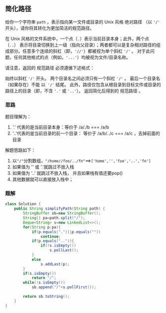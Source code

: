 ## 简化路径
给你一个字符串 `path` ，表示指向某一文件或目录的 Unix 风格 绝对路径 （以 `'/'` 开头），请你将其转化为更加简洁的规范路径。

在 Unix 风格的文件系统中，一个点（`.`）表示当前目录本身；此外，两个点 （`..`） 表示将目录切换到上一级（指向父目录）；两者都可以是复杂相对路径的组成部分。任意多个连续的斜杠（即，`'//'`）都被视为单个斜杠 `'/'` 。 对于此问题，任何其他格式的点（例如，`'...'`）均被视为文件/目录名称。

请注意，返回的 规范路径 必须遵循下述格式：

始终以斜杠 `'/'` 开头。
两个目录名之间必须只有一个斜杠 `'/'` 。
最后一个目录名（如果存在）不能 以` '/'` 结尾。
此外，路径仅包含从根目录到目标文件或目录的路径上的目录（即，不含 `'.'` 或 `'..'`）。
返回简化后得到的 规范路径 。

 
### 思路
题目理解为：  
1. '.' 代表的是当前目录本身：等价于 /a/./b === /a/b 
2. '..'代表的是当前目录的前一个目录： 等价于 /a/b/../c === /a/c ，去掉前面的目录  

解题思路如下：  
1. 以`"/"`分割数组，`"/home//foo/../fn"`==>`['home','','foo','..','fn']`
2. 如果值为 '' 或 '.'就跳过不放入栈
3. 如果值为 '..' 就跳过不放入栈， 并且如果栈有值还要pop()
4. 其他数据就可以直接放入栈中；

### 题解
```java
class Solution {
    public String simplifyPath(String path) {
        StringBuffer sb=new StringBuffer();
        String[] pa=path.split("/");
        Deque<String> s=new LinkedList<>();
        for(String p:pa){
            if(p.equals(".")||p.equals(""))
                continue;
            if(p.equals("..")){
                if(!s.isEmpty())
                    s.pollLast();
            }
            else
                s.addLast(p);
        }
        if(s.isEmpty())
            return "/";
        while(!s.isEmpty())
            sb.append("/"+s.pollFirst());
        
        return sb.toString();
    }
}
```